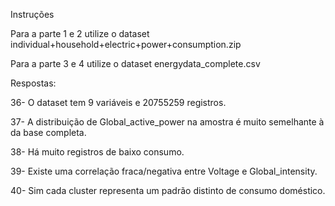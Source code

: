 Instruções

Para a parte 1 e 2 utilize o dataset individual+household+electric+power+consumption.zip
 
Para a parte 3 e 4 utilize o dataset energydata_complete.csv
 


Respostas:

36- O dataset tem 9 variáveis e 20755259 registros.

37- A distribuição de Global_active_power na amostra é muito semelhante à da base completa.

38- Há muito registros de baixo consumo.

39- Existe uma correlação fraca/negativa entre Voltage e Global_intensity.

40- Sim cada cluster representa um padrão distinto de consumo doméstico.
